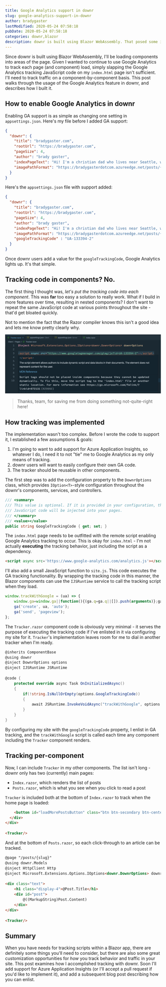 ```yaml
---
title: Google Analytics support in downr
slug: google-analytics-support-in-downr
author: bradygaster
lastModified: 2020-05-24 07:58:18
pubDate: 2020-05-24 07:58:18
categories: downr,blazor
description: downr is built using Blazor WebAssembly. That posed some interesting challenges for tracker enablement.
---
```


Since downr is built using Blazor WebAssembly, I'll be loading components into areas of the page. Given I wanted to continue to use Google Analytics to track each page (and component) load, simply slapping the Google Analytics tracking JavaScript code on my `index.html` page isn't sufficient. I'll need to track traffic on a component-by-component basis. This post walks through the usage of the Google Analytics feature in downr, and describes how I built it.

## How to enable Google Analytics in downr

Enabling GA support is as simple as changing one setting in `appsettings.json`. Here's my file before I added GA support:

```json
{
  "downr": {
    "title": "bradygaster.com",
    "rootUrl": "https://bradygaster.com",
    "pageSize": 4,
    "author": "brady gaster",
    "indexPageText": "Hi! I'm a christian dad who lives near Seattle, works at Microsoft with the talented folks on the .NET team, tinkers with MIDI hardware, and makes loud music with computers.",
    "imagePathFormat": "https://bradygasterdotcom.azureedge.net/posts/{0}/media/"
  }
}
```

Here's the `appsettings.json` file with support added:

```json
{
  "downr": {
    "title": "bradygaster.com",
    "rootUrl": "https://bradygaster.com",
    "pageSize": 4,
    "author": "brady gaster",
    "indexPageText": "Hi! I'm a christian dad who lives near Seattle, works at Microsoft with the talented folks on the .NET team, tinkers with MIDI hardware, and makes loud music with computers.",
    "imagePathFormat": "https://bradygasterdotcom.azureedge.net/posts/{0}/media/",
    "googleTrackingCode" : "UA-133394-2"
  }
}
```

Once downr users add a value for the `googleTrackingCode`, Google Analytics lights up. It's that simple.

## Tracking code in components? No.

The first thing I thought was, *let's put the tracking code into each component*. This was **far** too easy a solution to really work. What if I build in more features over time, resulting in nested components? I don't want to repeat the same JavaScript code at various points throughout the site - that'd get bloated quickly.

Not to mention the fact that the Razor compiler knows this isn't a good idea and lets me know pretty clearly why.

![Tracking script error in a .razor file](media/tracking-script-error.png)

> Thanks, team, for saving me from doing something not-quite-right here!

## How tracking was implemented

The implementation wasn't too complex. Before I wrote the code to support it, I established a few assumptions & goals:

1. I'm going to want to add support for Azure Application Insights, so whatever I do, I need it to not "tie" me to Google Analytics as my only means of tracking.
1. downr users will want to easily configure their own GA code.
1. The tracker should be reusable in other components.

The first step was to add the configuration property to the `DownrOptions` class, which provides `IOption<T>`-style configuration throughout the downr's components, services, and controllers.

```csharp
/// <summary>
/// This value is optional. If it is provided in your configuration, the Google tracking
/// JavaScript code will be injected into your pages.
/// </summary>
/// <value></value>
public string GoogleTrackingCode { get; set; }
```

The `index.html` page needs to be outfitted with the remote script enabling Google Analytics tracking to occur. This is okay for `index.html` - I'm not actually **executing** the tracking behavior, just including the script as a dependency.

```html
<script async src='https://www.google-analytics.com/analytics.js'></script>
```

I'll also add a small JavaScript function to `site.js`. This code executes the GA tracking functionality. By wrapping the tracking code in this manner, the Blazor components can use the `IJSRuntime` service to call the tracking script when they load.

```javascript
window.trackWithGoogle = (ua) => {
    window.ga=window.ga||function(){(ga.q=ga.q||[]).push(arguments)};ga.l=+new Date;
    ga('create', ua, 'auto');
    ga('send', 'pageview');
};
```

The `Tracker.razor` component code is obviously very minimal - it serves the purpose of executing the tracking code if I've enlisted in it via configuring my site for it. `Tracker`'s implementation leaves room for me to dial in another tracker when I'm ready.

```csharp
@inherits ComponentBase
@using downr
@inject DownrOptions options
@inject IJSRuntime JSRuntime

@code {
    protected override async Task OnInitializedAsync()
    {
        if(!string.IsNullOrEmpty(options.GoogleTrackingCode))
        {
            await JSRuntime.InvokeVoidAsync("trackWithGoogle", options.GoogleTrackingCode);
        }
    }
}
```

By configuring my site with the `googleTrackingCode` property, I enlist in GA tracking, and the `trackWithGoogle` script is called each time any component including the `Tracker` component renders.

## Tracking per-component

Now, I can include `Tracker` in my other components. The list isn't long - downr only has two (currently) main pages:

* `Index.razor`, which renders the list of posts
* `Posts.razor`, which is what you see when you click to read a post

`Tracker` is included both at the bottom of `Index.razor` to track when the home page is loaded:

```html
    <button id="loadMorePostsButton" class="btn btn-secondary btn-center" @onclick="OnLoadMoreButtonClicked">more</button>
  </div>
</div>

<Tracker/>
```

And at the bottom of `Posts.razor`, so each click-through to an article can be tracked.

```html
@page "/posts/{slug}"
@using downr.Models
@inject HttpClient Http
@inject Microsoft.Extensions.Options.IOptions<downr.DownrOptions> downrOptions

<div class="text">
    <h1 class="display-4">@Post.Title</h1>
    <div id="post">
        @((MarkupString)Post.Content)
    </div>
</div>

<Tracker/>
```

## Summary

When you have needs for tracking scripts within a Blazor app, there are definitely some things you'll need to consider, but there are also some great customization opportunities for *how* you track behavior and traffic in your site. This post examines how I accomplished tracking with downr. Soon I'll add support for Azure Application Insights (or I'll accept a pull request if you'd like to implement it), and add a subsequent blog post describing how you can enlist.